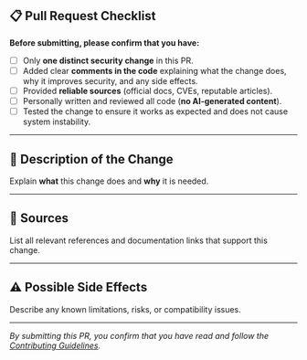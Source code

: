 ## 📋 Pull Request Checklist

**Before submitting, please confirm that you have:**

- [ ] Only **one distinct security change** in this PR.  
- [ ] Added clear **comments in the code** explaining what the change does, why it improves security, and any side effects.  
- [ ] Provided **reliable sources** (official docs, CVEs, reputable articles).  
- [ ] Personally written and reviewed all code (**no AI-generated content**).  
- [ ] Tested the change to ensure it works as expected and does not cause system instability.  

---

## 📝 Description of the Change

Explain **what** this change does and **why** it is needed.

---

## 🔗 Sources

List all relevant references and documentation links that support this change.

---

## ⚠️ Possible Side Effects

Describe any known limitations, risks, or compatibility issues.

---

*By submitting this PR, you confirm that you have read and follow the [Contributing Guidelines](../CONTRIBUTING.md).*
